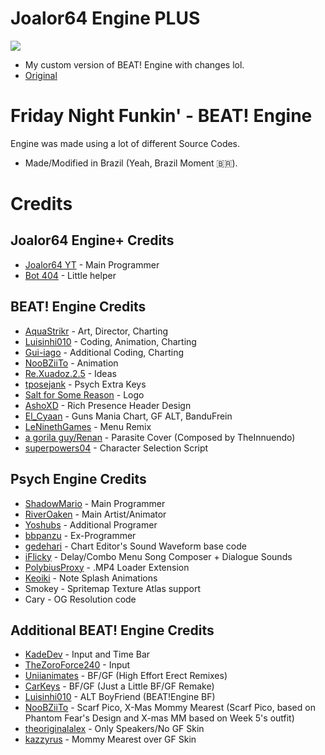 # Joalor64 Engine PLUS
![](https://github.com/Joalor64GH/Joalor64-Engine-PLUS/blob/main/art/logos/j64e+logo.png?raw=true)
* My custom version of BEAT! Engine with changes lol.
* [Original](https://github.com/Joalor64GH/Joalor64-Engine)

# Friday Night Funkin' - BEAT! Engine

Engine was made using a lot of different Source Codes.

- Made/Modified in Brazil (Yeah, Brazil Moment 🇧🇷).

# Credits
## Joalor64 Engine+ Credits
* [Joalor64 YT](https://www.youtube.com/channel/UC4tRMRL_iAHX5n1qQpHibfg) - Main Programmer
* [Bot 404](https://www.youtube.com/channel/UC9ntkZ4Nz3AVKrAnderJnOg) - Little helper

## BEAT! Engine Credits
* [AquaStrikr](https://twitter.com/aqua_strikr) - Art, Director, Charting
* [Luisinhi010](https://www.youtube.com/c/Luisinho%E3%83%84/) - Coding, Animation, Charting
* [Gui-iago](https://twitter.com/Fan_de_RPG) - Additional Coding, Charting
* [NooBZiiTo](https://twitter.com/NooBZiiTo1) - Animation
* [Re.Xuadoz.2.5](https://www.reddit.com/user/JulioHaHaHa) - Ideas
* [tposejank](https://www.youtube.com/c/tpobuddy) - Psych Extra Keys
* [Salt for Some Reason](https://twitter.com/7saltybro) - Logo
* [AshoXD](https://twitter.com/ashomoment) - Rich Presence Header Design
* [El_Cyaan](https://twitter.com/El_Cyaan) - Guns Mania Chart, GF ALT, BanduFrein
* [LeNinethGames](https://twitter.com/LeNineth) - Menu Remix
* [a gorila guy/Renan](https://twitter.com/LaysEnjoyer) - Parasite Cover (Composed by TheInnuendo)
* [superpowers04](https://github.com/superpowers04) - Character Selection Script

## Psych Engine Credits
* [ShadowMario](https://twitter.com/shadow_mario_) - Main Programmer
* [RiverOaken](https://twitter.com/RiverOaken) - Main Artist/Animator
* [Yoshubs](https://twitter.com/Yoshubs) - Additional Programer
* [bbpanzu](https://twitter.com/bbpanzu) - Ex-Programmer
* [gedehari](https://twitter.com/gedehari) - Chart Editor's Sound Waveform base code
* [iFlicky](https://twitter.com/flicky_i) - Delay/Combo Menu Song Composer + Dialogue Sounds
* [PolybiusProxy](https://gamebanana.com/members/1833635) - .MP4 Loader Extension
* [Keoiki](https://twitter.com/Keoiki_) - Note Splash Animations
* Smokey - Spritemap Texture Atlas support
* Cary - OG Resolution code

## Additional BEAT! Engine Credits
* [KadeDev](https://www.youtube.com/c/KadeDev/) - Input and Time Bar
* [TheZoroForce240](https://gamebanana.com/members/1708748) - Input
* [Uniianimates](https://twitter.com/uniianimates) - BF/GF (High Effort Erect Remixes)
* [CarKeys](https://gamebanana.com/members/1994795) - BF/GF (Just a Little BF/GF Remake)
* [Luisinhi010](https://www.youtube.com/c/Luisinho%E3%83%84/) - ALT BoyFriend (BEAT!Engine BF)
* [NooBZiiTo](https://twitter.com/NooBZiiTo1) - Scarf Pico, X-Mas Mommy Mearest (Scarf Pico, based on Phantom Fear's Design and X-mas MM based on Week 5's outfit)
* [theoriginalalex](https://twitter.com/theoogalex) - Only Speakers/No GF Skin
* [kazzyrus](https://gamebanana.com/members/1944760) - Mommy Mearest over GF Skin
